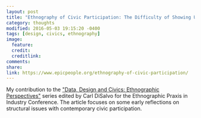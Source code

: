 ```yaml
---
layout: post
title: "Ethnography of Civic Participation: The Difficulty of Showing Up Even when You Are There"
category: thoughts
modified: 2016-05-03 19:15:20 -0400
tags: [design, civics, ethnography]
image:
  feature: 
  credit: 
  creditlink: 
comments: 
share: 
link: https://www.epicpeople.org/ethnography-of-civic-participation/
---
```

My contribution to the ["Data, Design and Civics: Ethnographic Perspectives"](https://www.epicpeople.org/tag/datadesigncivics-series/) series edited by Carl DiSalvo for the Ethnographic Praxis in Industry Conference. The article focuses on some early reflections on structural issues with contemporary civic participation.